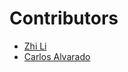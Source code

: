 # Contributors

- [Zhi Li](https://github.com/lzblack)
- [Carlos Alvarado](https://github.com/calvarado2)